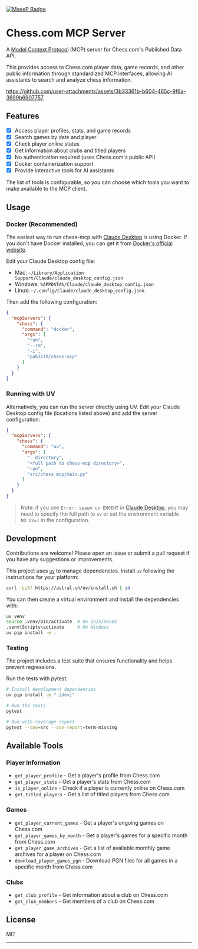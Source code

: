 [![MseeP Badge](https://mseep.net/pr/pab1it0-chess-mcp-badge.jpg)](https://mseep.ai/app/pab1it0-chess-mcp)

# Chess.com MCP Server

A [Model Context Protocol][mcp] (MCP) server for Chess.com's Published Data API.

This provides access to Chess.com player data, game records, and other public information through standardized MCP interfaces, allowing AI assistants to search and analyze chess information.

https://github.com/user-attachments/assets/3b33361b-b604-465c-9f6a-3699b6907757

[mcp]: https://modelcontextprotocol.io/introduction/introduction

## Features

- [x] Access player profiles, stats, and game records
- [x] Search games by date and player
- [x] Check player online status
- [x] Get information about clubs and titled players
- [x] No authentication required (uses Chess.com's public API)
- [x] Docker containerization support
- [x] Provide interactive tools for AI assistants

The list of tools is configurable, so you can choose which tools you want to make available to the MCP client.

## Usage

### Docker (Recommended)

The easiest way to run chess-mcp with [Claude Desktop](https://claude.ai/desktop) is using Docker. If you don't have Docker installed, you can get it from [Docker's official website](https://www.docker.com/get-started/).


Edit your Claude Desktop config file:
* Mac: `~/Library/Application Support/Claude/claude_desktop_config.json`
* Windows: `%APPDATA%/Claude/claude_desktop_config.json`
* Linux: `~/.config/Claude/claude_desktop_config.json`

Then add the following configuration:

```json
{
  "mcpServers": {
    "chess": {
      "command": "docker",
      "args": [
        "run",
        "--rm",
        "-i",
        "pab1it0/chess-mcp"
      ]
    }
  }
}
```

### Running with UV

Alternatively, you can run the server directly using UV. Edit your Claude Desktop config file (locations listed above) and add the server configuration:

```json
{
  "mcpServers": {
    "chess": {
      "command": "uv",
      "args": [
        "--directory",
        "<full path to chess-mcp directory>",
        "run",
        "src/chess_mcp/main.py"
      ]
    }
  }
}
```

> Note: if you see `Error: spawn uv ENOENT` in [Claude Desktop](https://claude.ai/desktop), you may need to specify the full path to `uv` or set the environment variable `NO_UV=1` in the configuration.

## Development

Contributions are welcome! Please open an issue or submit a pull request if you have any suggestions or improvements.

This project uses [`uv`](https://github.com/astral-sh/uv) to manage dependencies. Install `uv` following the instructions for your platform:

```bash
curl -LsSf https://astral.sh/uv/install.sh | sh
```

You can then create a virtual environment and install the dependencies with:

```bash
uv venv
source .venv/bin/activate  # On Unix/macOS
.venv\Scripts\activate     # On Windows
uv pip install -e .
```

### Testing

The project includes a test suite that ensures functionality and helps prevent regressions.

Run the tests with pytest:

```bash
# Install development dependencies
uv pip install -e ".[dev]"

# Run the tests
pytest

# Run with coverage report
pytest --cov=src --cov-report=term-missing
```

## Available Tools

### Player Information
- `get_player_profile` - Get a player's profile from Chess.com
- `get_player_stats` - Get a player's stats from Chess.com
- `is_player_online` - Check if a player is currently online on Chess.com
- `get_titled_players` - Get a list of titled players from Chess.com

### Games
- `get_player_current_games` - Get a player's ongoing games on Chess.com
- `get_player_games_by_month` - Get a player's games for a specific month from Chess.com
- `get_player_game_archives` - Get a list of available monthly game archives for a player on Chess.com
- `download_player_games_pgn` - Download PGN files for all games in a specific month from Chess.com

### Clubs
- `get_club_profile` - Get information about a club on Chess.com
- `get_club_members` - Get members of a club on Chess.com

## License

MIT

---

[mcp]: https://modelcontextprotocol.io